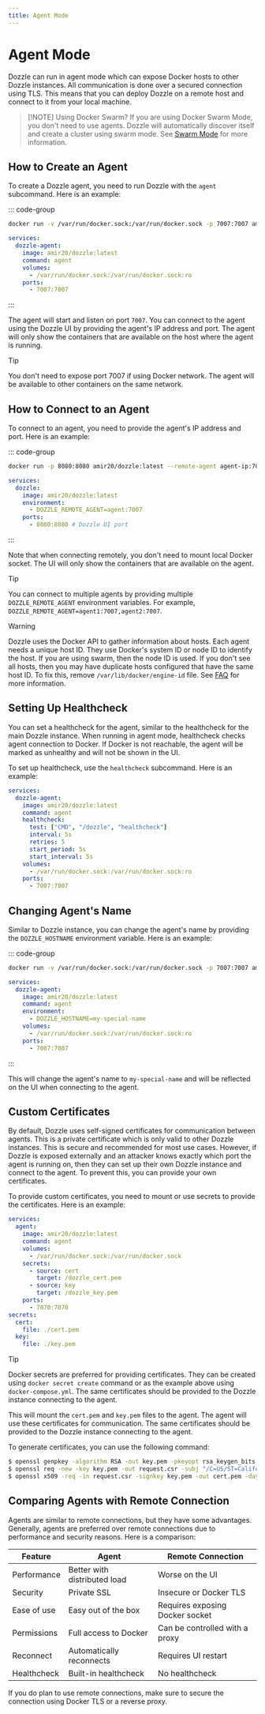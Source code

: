 ```yaml
---
title: Agent Mode
---
```


# Agent Mode

Dozzle can run in agent mode which can expose Docker hosts to other Dozzle instances. All communication is done over a secured connection using TLS. This means that you can deploy Dozzle on a remote host and connect to it from your local machine.

> [!NOTE] Using Docker Swarm?
> If you are using Docker Swarm Mode, you don't need to use agents. Dozzle will automatically discover itself and create a cluster using swarm mode. See [Swarm Mode](/guide/swarm-mode) for more information.

## How to Create an Agent

To create a Dozzle agent, you need to run Dozzle with the `agent` subcommand. Here is an example:

::: code-group

```sh
docker run -v /var/run/docker.sock:/var/run/docker.sock -p 7007:7007 amir20/dozzle:latest agent
```

```yaml [docker-compose.yml]
services:
  dozzle-agent:
    image: amir20/dozzle:latest
    command: agent
    volumes:
      - /var/run/docker.sock:/var/run/docker.sock:ro
    ports:
      - 7007:7007
```

:::

The agent will start and listen on port `7007`. You can connect to the agent using the Dozzle UI by providing the agent's IP address and port. The agent will only show the containers that are available on the host where the agent is running.

> [!TIP]
> You don't need to expose port 7007 if using Docker network. The agent will be available to other containers on the same network.

## How to Connect to an Agent

To connect to an agent, you need to provide the agent's IP address and port. Here is an example:

::: code-group

```sh
docker run -p 8080:8080 amir20/dozzle:latest --remote-agent agent-ip:7007
```

```yaml [docker-compose.yml]
services:
  dozzle:
    image: amir20/dozzle:latest
    environment:
      - DOZZLE_REMOTE_AGENT=agent:7007
    ports:
      - 8080:8080 # Dozzle UI port
```

:::

Note that when connecting remotely, you don't need to mount local Docker socket. The UI will only show the containers that are available on the agent.

> [!TIP]
> You can connect to multiple agents by providing multiple `DOZZLE_REMOTE_AGENT` environment variables. For example, `DOZZLE_REMOTE_AGENT=agent1:7007,agent2:7007`.

> [!WARNING]
> Dozzle uses the Docker API to gather information about hosts. Each agent needs a unique host ID. They use Docker's system ID or node ID to identify the host. If you are using swarm, then the node ID is used. If you don't see all hosts, then you may have duplicate hosts configured that have the same host ID. To fix this, remove `/var/lib/docker/engine-id` file. See [FAQ](/guide/faq#i-am-seeing-duplicate-hosts-error-in-the-logs-how-do-i-fix-it) for more information.

## Setting Up Healthcheck

You can set a healthcheck for the agent, similar to the healthcheck for the main Dozzle instance. When running in agent mode, healthcheck checks agent connection to Docker. If Docker is not reachable, the agent will be marked as unhealthy and will not be shown in the UI.

To set up healthcheck, use the `healthcheck` subcommand. Here is an example:

```yml
services:
  dozzle-agent:
    image: amir20/dozzle:latest
    command: agent
    healthcheck:
      test: ["CMD", "/dozzle", "healthcheck"]
      interval: 5s
      retries: 5
      start_period: 5s
      start_interval: 5s
    volumes:
      - /var/run/docker.sock:/var/run/docker.sock:ro
    ports:
      - 7007:7007
```

## Changing Agent's Name

Similar to Dozzle instance, you can change the agent's name by providing the `DOZZLE_HOSTNAME` environment variable. Here is an example:

::: code-group

```sh
docker run -v /var/run/docker.sock:/var/run/docker.sock -p 7007:7007 amir20/dozzle:latest agent --hostname my-special-name
```

```yaml [docker-compose.yml]
services:
  dozzle-agent:
    image: amir20/dozzle:latest
    command: agent
    environment:
      - DOZZLE_HOSTNAME=my-special-name
    volumes:
      - /var/run/docker.sock:/var/run/docker.sock:ro
    ports:
      - 7007:7007
```

:::

This will change the agent's name to `my-special-name` and will be reflected on the UI when connecting to the agent.

## Custom Certificates

By default, Dozzle uses self-signed certificates for communication between agents. This is a private certificate which is only valid to other Dozzle instances. This is secure and recommended for most use cases. However, if Dozzle is exposed externally and an attacker knows exactly which port the agent is running on, then they can set up their own Dozzle instance and connect to the agent. To prevent this, you can provide your own certificates.

To provide custom certificates, you need to mount or use secrets to provide the certificates. Here is an example:

```yml
services:
  agent:
    image: amir20/dozzle:latest
    command: agent
    volumes:
      - /var/run/docker.sock:/var/run/docker.sock
    secrets:
      - source: cert
        target: /dozzle_cert.pem
      - source: key
        target: /dozzle_key.pem
    ports:
      - 7070:7070
secrets:
  cert:
    file: ./cert.pem
  key:
    file: ./key.pem
```

> [!TIP]
> Docker secrets are preferred for providing certificates. They can be created using `docker secret create` command or as the example above using `docker-compose.yml`. The same certificates should be provided to the Dozzle instance connecting to the agent.

This will mount the `cert.pem` and `key.pem` files to the agent. The agent will use these certificates for communication. The same certificates should be provided to the Dozzle instance connecting to the agent.

To generate certificates, you can use the following command:

```sh
$ openssl genpkey -algorithm RSA -out key.pem -pkeyopt rsa_keygen_bits:2048
$ openssl req -new -key key.pem -out request.csr -subj "/C=US/ST=California/L=San Francisco/O=My Company"
$ openssl x509 -req -in request.csr -signkey key.pem -out cert.pem -days 365
```

## Comparing Agents with Remote Connection

Agents are similar to remote connections, but they have some advantages. Generally, agents are preferred over remote connections due to performance and security reasons. Here is a comparison:

| Feature     | Agent                        | Remote Connection               |
| ----------- | ---------------------------- | ------------------------------- |
| Performance | Better with distributed load | Worse on the UI                 |
| Security    | Private SSL                  | Insecure or Docker TLS          |
| Ease of use | Easy out of the box          | Requires exposing Docker socket |
| Permissions | Full access to Docker        | Can be controlled with a proxy  |
| Reconnect   | Automatically reconnects     | Requires UI restart             |
| Healthcheck | Built-in healthcheck         | No healthcheck                  |

If you do plan to use remote connections, make sure to secure the connection using Docker TLS or a reverse proxy.
